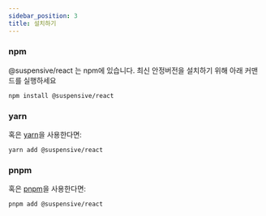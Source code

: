 ```yaml
---
sidebar_position: 3
title: 설치하기
---
```


### npm

@suspensive/react 는 npm에 있습니다. 최신 안정버전을 설치하기 위해 아래 커맨드를 실행하세요

```shell
npm install @suspensive/react
```

### yarn

혹은 <a href="https://classic.yarnpkg.com/en/docs/install/" target="_blank">yarn</a>을 사용한다면:

```shell
yarn add @suspensive/react
```

### pnpm

혹은 <a href="https://pnpm.io/" target="_blank">pnpm</a>을 사용한다면:

```shell
pnpm add @suspensive/react
```
